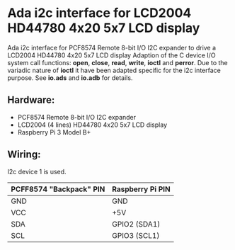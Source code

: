 # Ada i2c interface for LCD2004 HD44780 4x20 5x7 LCD display

Ada i2c interface for PCF8574 Remote 8-bit I/O I2C expander to drive a LCD2004 HD44780 4x20 5x7 LCD display
Adaption of the C device I/O system call functions: **open**, **close**, **read**, **write**, **ioctl** and **perror**.
Due to the variadic nature of **ioctl** it have been adapted specific for the i2c interface purpose. 
See **io.ads** and **io.adb** for details.

## Hardware:
* PCF8574 Remote 8-bit I/O I2C expander
* LCD2004 (4 lines) HD44780 4x20 5x7 LCD display
* Raspberry Pi 3 Model B+

## Wiring:
I2c device 1 is used.

| PCFF8574 "Backpack" PIN  |  Raspberry Pi PIN |
| --- | --- |
|GND | GND |
|VCC | +5V |
|SDA | GPIO2 (SDA1) |
|SCL | GPIO3 (SCL1) |


